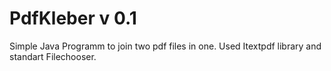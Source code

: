 PdfKleber v 0.1
=========

Simple Java Programm to join two pdf files in one. Used Itextpdf library and standart Filechooser.
